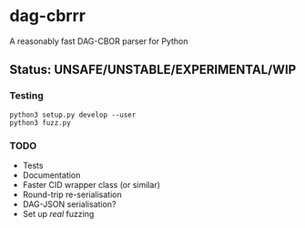 # dag-cbrrr
A reasonably fast DAG-CBOR parser for Python

## Status: UNSAFE/UNSTABLE/EXPERIMENTAL/WIP

### Testing

```
python3 setup.py develop --user
python3 fuzz.py
```

### TODO

- Tests
- Documentation
- Faster CID wrapper class (or similar)
- Round-trip re-serialisation
- DAG-JSON serialisation?
- Set up *real* fuzzing
